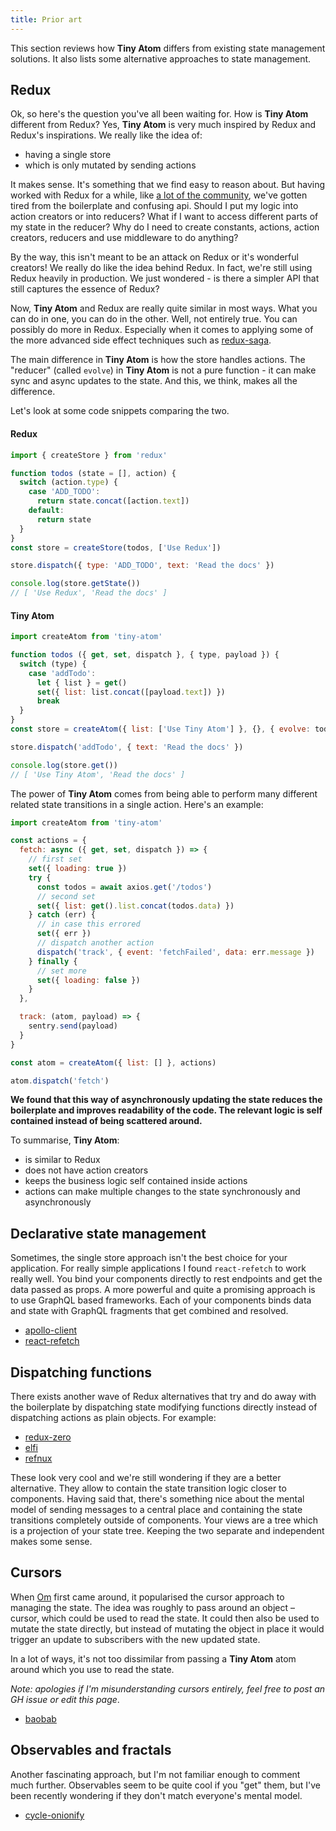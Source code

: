 ```yaml
---
title: Prior art
---
```


This section reviews how **Tiny Atom** differs from existing state management solutions. It also lists some alternative approaches to state management.

## Redux

Ok, so here's the question you've all been waiting for. How is **Tiny Atom** different from Redux? Yes, **Tiny Atom** is very much inspired by Redux and Redux's inspirations. We really like the idea of:

* having a single store
* which is only mutated by sending actions

It makes sense. It's something that we find easy to reason about. But having worked with Redux for a while, like [a lot of the community](https://medium.freecodecamp.org/whats-so-great-about-redux-ac16f1cc0f8b), we've gotten tired from the boilerplate and confusing api. Should I put my logic into action creators or into reducers? What if I want to access different parts of my state in the reducer? Why do I need to create constants, actions, action creators, reducers and use middleware to do anything?

By the way, this isn't meant to be an attack on Redux or it's wonderful creators! We really do like the idea behind Redux. In fact, we're still using Redux heavily in production. We just wondered - is there a simpler API that still captures the essence of Redux?

Now, **Tiny Atom** and Redux are really quite similar in most ways. What you can do in one, you can do in the other. Well, not entirely true. You can possibly do more in Redux. Especially when it comes to applying some of the more advanced side effect techniques such as [redux-saga](https://github.com/redux-saga/redux-saga).

The main difference in **Tiny Atom** is how the store handles actions. The "reducer" (called `evolve`) in **Tiny Atom** is not a pure function - it can make sync and async updates to the state. And this, we think, makes all the difference.

Let's look at some code snippets comparing the two.

#### Redux

```js
import { createStore } from 'redux'

function todos (state = [], action) {
  switch (action.type) {
    case 'ADD_TODO':
      return state.concat([action.text])
    default:
      return state
  }
}
const store = createStore(todos, ['Use Redux'])

store.dispatch({ type: 'ADD_TODO', text: 'Read the docs' })

console.log(store.getState())
// [ 'Use Redux', 'Read the docs' ]
```

#### Tiny Atom

```js
import createAtom from 'tiny-atom'

function todos ({ get, set, dispatch }, { type, payload }) {
  switch (type) {
    case 'addTodo':
      let { list } = get()
      set({ list: list.concat([payload.text]) })
      break
  }
}
const store = createAtom({ list: ['Use Tiny Atom'] }, {}, { evolve: todos })

store.dispatch('addTodo', { text: 'Read the docs' })

console.log(store.get())
// [ 'Use Tiny Atom', 'Read the docs' ]
```

The power of **Tiny Atom** comes from being able to perform many different related state transitions in a single action. Here's an example:

```js
import createAtom from 'tiny-atom'

const actions = {
  fetch: async ({ get, set, dispatch }) => {
    // first set
    set({ loading: true })
    try {
      const todos = await axios.get('/todos')
      // second set
      set({ list: get().list.concat(todos.data) })
    } catch (err) {
      // in case this errored
      set({ err })
      // dispatch another action
      dispatch('track', { event: 'fetchFailed', data: err.message })
    } finally {
      // set more
      set({ loading: false })
    }
  },

  track: (atom, payload) => {
    sentry.send(payload)
  }
}

const atom = createAtom({ list: [] }, actions)

atom.dispatch('fetch')
```

**We found that this way of asynchronously updating the state reduces the boilerplate and improves readability of the code. The relevant logic is self contained instead of being scattered around.**

To summarise, **Tiny Atom**:

* is similar to Redux
* does not have action creators
* keeps the business logic self contained inside actions
* actions can make multiple changes to the state synchronously and asynchronously

## Declarative state management

Sometimes, the single store approach isn't the best choice for your application. For really simple applications I found `react-refetch` to work really well. You bind your components directly to rest endpoints and get the data passed as props. A more powerful and quite a promising approach is to use GraphQL based frameworks. Each of your components binds data and state with GraphQL fragments that get combined and resolved.

* [apollo-client](https://github.com/apollographql/apollo-client)
* [react-refetch](https://github.com/heroku/react-refetch)

## Dispatching functions

There exists another wave of Redux alternatives that try and do away with the boilerplate by dispatching state modifying functions directly instead of dispatching actions as plain objects. For example:

* [redux-zero](https://github.com/concretesolutions/redux-zero)
* [elfi](https://github.com/madx/elfi)
* [refnux](https://github.com/algesten/refnux)

These look very cool and we're still wondering if they are a better alternative. They allow to contain the state transition logic closer to components. Having said that, there's something nice about the mental model of sending messages to a central place and containing the state transitions completely outside of components. Your views are a tree which is a projection of your state tree. Keeping the two separate and independent makes some sense.

## Cursors

When [Om](https://github.com/omcljs/om) first came around, it popularised the cursor approach to managing the state. The idea was roughly to pass around an object – cursor, which could be used to read the state. It could then also be used to mutate the state directly, but instead of mutating the object in place it would trigger an update to subscribers with the new updated state.

In a lot of ways, it's not too dissimilar from passing a **Tiny Atom** atom around which you use to read the state.

*Note: apologies if I'm misunderstanding cursors entirely, feel free to post an GH issue or edit this page*.

* [baobab](https://github.com/Yomguithereal/baobab)

## Observables and fractals

Another fascinating approach, but I'm not familiar enough to comment much further. Observables seem to be quite cool if you "get" them, but I've been recently wondering if they don't match everyone's mental model.

* [cycle-onionify](https://github.com/staltz/cycle-onionify)
